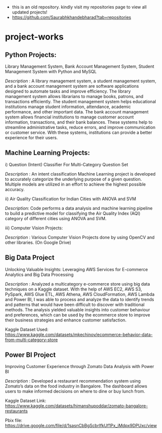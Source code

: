 * this is an old repository. kindly visit my repositories page to view all updated projects!
* https://github.com/Saurabhkhandebharad?tab=repositories
# project-works
## Python Projects:
Library Management System, Bank Account Management System, Student Management System with Python and MySQL

_Description_ : A library management system, a student management system, and a bank account management system are software applications designed to automate tasks and improve efficiency. The library management system allows librarians to manage books, patrons, and transactions efficiently. The student management system helps educational institutions manage student information, attendance, academic performance, and other important data. The bank account management system allows financial institutions to manage customer account information, transactions, and their bank balances. These systems help to streamline administrative tasks, reduce errors, and improve communication or customer service. With these systems, institutions can provide a better experience for their users.

## Machine Learning Projects:
i) Question (Intent) Classifier For Multi-Category Question Set

_Description_ : An intent classification Machine Learning project is developed to accurately categorize the underlying purpose of a given question. Multiple models are utilized in an effort to achieve the highest possible accuracy.

ii) Air Quality Classification for Indian Cities with ANOVA and SVM

_Description_: Code performs a data analysis and machine learning pipeline to build a predictive model for classifying the Air Quality Index (AQI) category of different cities using ANOVA and SVM.

iii) Computer Vision Projects: 

_Description_ : Various Computer Vision Projects done by using OpenCV and other libraries. (On Google Drive)

## Big Data Project
Unlocking  Valuable  Insights:  Leveraging  AWS  Services  for  E-commerce  Analytics  and  Big Data Processing 

_Description_ : Analyzed  a  multicategory  e-commerce  store  using  big  data  techniques  on  a  Kaggle dataset.  With  the  help  of  AWS  EC2,  AWS  S3,  PySpark,  AWS  Glue  ETL,  AWS  Athena,  AWS CloudFormation,  AWS  Lambda  and  Power  BI,  I was  able  to  process  and  analyze  the  data  to identify  trends  and  patterns  that  would  have  been  difficult  to  discover  with  traditional  methods.  The analysis  yielded  valuable  insights  into  customer  behaviour  and  preferences,  which  can  be  used  by  the  ecommerce  store  to improve  their  business strategies and enhance  customer  satisfaction. 

Kaggle Dataset Used: https://www.kaggle.com/datasets/mkechinov/ecommerce-behavior-data-from-multi-category-store


## Power BI Project
Improving Customer Experience through Zomato Data Analysis with Power BI

_Description_ : Developed a restaurant recommendation system using Zomato’s data on the food industry in Bangalore. The dashboard allows users to make informed decisions on where to dine or buy lunch from.

Kaggle Dataset Link: https://www.kaggle.com/datasets/himanshupoddar/zomato-bangalore-restaurants

Pbix file: https://drive.google.com/file/d/1sasnCbBgScbrIfkUf1Px_iMdpx9DPUxc/view
